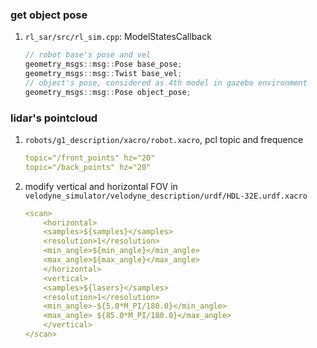 ### get object pose
1. `rl_sar/src/rl_sim.cpp`: ModelStatesCallback
    ```cpp
    // robot base's pose and vel
    geometry_msgs::msg::Pose base_pose;
    geometry_msgs::msg::Twist base_vel;
    // object's pose, considered as 4th model in gazebo environment
    geometry_msgs::msg::Pose object_pose;
    ```
    
### lidar's pointcloud
1. `robots/g1_description/xacro/robot.xacro`, pcl topic and frequence
    ```yaml
    topic="/front_points" hz="20" 
    topic="/back_points" hz="20" 
    ```

2. modify vertical and horizontal FOV in `velodyne_simulator/velodyne_description/urdf/HDL-32E.urdf.xacro`
    ```yaml
    <scan>
        <horizontal>
        <samples>${samples}</samples>
        <resolution>1</resolution>
        <min_angle>${min_angle}</min_angle>
        <max_angle>${max_angle}</max_angle>
        </horizontal>
        <vertical>
        <samples>${lasers}</samples>
        <resolution>1</resolution>
        <min_angle>-${5.0*M_PI/180.0}</min_angle>
        <max_angle> ${85.0*M_PI/180.0}</max_angle>
        </vertical>
    </scan>
    ```